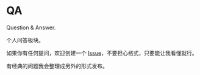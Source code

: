 # QA

Question & Answer.

个人问答板块。

如果你有任何提问，欢迎创建一个 [Issue](https://github.com/zccz14/QA/issues)，不要担心格式，只要能让我看懂就行。

有经典的问题我会整理成另外的形式发布。
